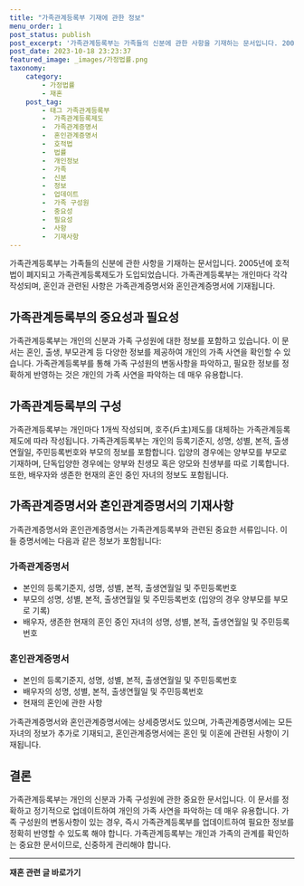 ```yaml
---
title: "가족관계등록부 기재에 관한 정보"
menu_order: 1
post_status: publish
post_excerpt: '가족관계등록부는 가족들의 신분에 관한 사항을 기재하는 문서입니다. 2005년에 호적법이 폐지되고 가족관계등록제도가 도입되었습니다. 가족관계등록부는 개인마다 각각 작성되며, 혼인과 관련된 사항은 가족관계증명서와 혼인관계증명서에 기재됩니다.'
post_date: 2023-10-18 23:23:37
featured_image: _images/가정법률.png
taxonomy:
    category:
        - 가정법률
        - 재혼
    post_tag:
        - 태그 가족관계등록부
        -  가족관계등록제도
        -  가족관계증명서
        -  혼인관계증명서
        -  호적법
        -  법률
        -  개인정보
        -  가족
        -  신분
        -  정보
        -  업데이트
        -  가족 구성원
        -  중요성
        -  필요성
        -  사항
        -  기재사항
---
```



가족관계등록부는 가족들의 신분에 관한 사항을 기재하는 문서입니다. 2005년에 호적법이 폐지되고 가족관계등록제도가 도입되었습니다. 가족관계등록부는 개인마다 각각 작성되며, 혼인과 관련된 사항은 가족관계증명서와 혼인관계증명서에 기재됩니다.

## 가족관계등록부의 중요성과 필요성

가족관계등록부는 개인의 신분과 가족 구성원에 대한 정보를 포함하고 있습니다. 이 문서는 혼인, 출생, 부모관계 등 다양한 정보를 제공하여 개인의 가족 사연을 확인할 수 있습니다. 가족관계등록부를 통해 가족 구성원의 변동사항을 파악하고, 필요한 정보를 정확하게 반영하는 것은 개인의 가족 사연을 파악하는 데 매우 유용합니다.

## 가족관계등록부의 구성

가족관계등록부는 개인마다 1개씩 작성되며, 호주(戶主)제도를 대체하는 가족관계등록제도에 따라 작성됩니다. 가족관계등록부는 개인의 등록기준지, 성명, 성별, 본적, 출생연월일, 주민등록번호와 부모의 정보를 포함합니다. 입양의 경우에는 양부모를 부모로 기재하며, 단독입양한 경우에는 양부와 친생모 혹은 양모와 친생부를 따로 기록합니다. 또한, 배우자와 생존한 현재의 혼인 중인 자녀의 정보도 포함됩니다.

## 가족관계증명서와 혼인관계증명서의 기재사항

가족관계증명서와 혼인관계증명서는 가족관계등록부와 관련된 중요한 서류입니다. 이들 증명서에는 다음과 같은 정보가 포함됩니다:

### 가족관계증명서
- 본인의 등록기준지, 성명, 성별, 본적, 출생연월일 및 주민등록번호
- 부모의 성명, 성별, 본적, 출생연월일 및 주민등록번호 (입양의 경우 양부모를 부모로 기록)
- 배우자, 생존한 현재의 혼인 중인 자녀의 성명, 성별, 본적, 출생연월일 및 주민등록번호

### 혼인관계증명서
- 본인의 등록기준지, 성명, 성별, 본적, 출생연월일 및 주민등록번호
- 배우자의 성명, 성별, 본적, 출생연월일 및 주민등록번호
- 현재의 혼인에 관한 사항

가족관계증명서와 혼인관계증명서에는 상세증명서도 있으며, 가족관계증명서에는 모든 자녀의 정보가 추가로 기재되고, 혼인관계증명서에는 혼인 및 이혼에 관련된 사항이 기재됩니다.

## 결론

가족관계등록부는 개인의 신분과 가족 구성원에 관한 중요한 문서입니다. 이 문서를 정확하고 정기적으로 업데이트하여 개인의 가족 사연을 파악하는 데 매우 유용합니다. 가족 구성원의 변동사항이 있는 경우, 즉시 가족관계등록부를 업데이트하여 필요한 정보를 정확히 반영할 수 있도록 해야 합니다. 가족관계등록부는 개인과 가족의 관계를 확인하는 중요한 문서이므로, 신중하게 관리해야 합니다.

<!-- wp:separator -->
<hr class="wp-block-separator has-alpha-channel-opacity"/>
<!-- /wp:separator -->

<!-- wp:group {"backgroundColor":"base","layout":{"type":"constrained"}} -->
<div class="wp-block-group has-base-background-color has-background"><!-- wp:paragraph {"align":"center","fontSize":"medium"} -->
<p class="has-text-align-center has-large-font-size"><strong>재혼 관련 글 바로가기</strong></p>
<!-- /wp:paragraph -->


<!-- wp:latest-posts {"categories":[{"id":1427,"count":19,"description":"","link":"https://uknowlaw.com/category/%ec%9e%ac%ed%98%bc/","name":"재혼","slug":"재혼","taxonomy":"category","parent":0,"meta":[],"_links":{"self":[{"href":"https://uknowlaw.com/wp-json/wp/v2/categories/1427"}],"collection":[{"href":"https://uknowlaw.com/wp-json/wp/v2/categories"}],"about":[{"href":"https://uknowlaw.com/wp-json/wp/v2/taxonomies/category"}],"wp:post_type":[{"href":"https://uknowlaw.com/wp-json/wp/v2/posts?categories=1427"}],"curies":[{"name":"wp","href":"https://api.w.org/{rel}","templated":true}]}}],"postsToShow":100,"excerptLength":28,"postLayout":"grid","columns":2,"featuredImageAlign":"left","featuredImageSizeSlug":"large","fontSize":18px} /--></div>
<!-- /wp:group -->